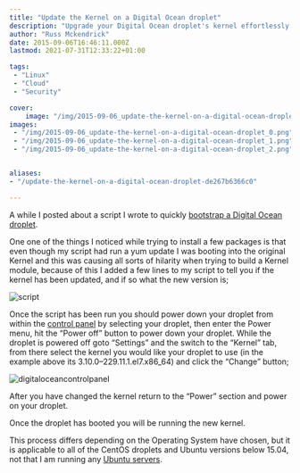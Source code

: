 ```yaml
---
title: "Update the Kernel on a Digital Ocean droplet"
description: "Upgrade your Digital Ocean droplet's kernel effortlessly. Discover the steps to ensure smooth kernel updates for enhanced security and performance."
author: "Russ Mckendrick"
date: 2015-09-06T16:46:11.000Z
lastmod: 2021-07-31T12:33:22+01:00

tags:
 - "Linux"
 - "Cloud"
 - "Security"

cover:
    image: "/img/2015-09-06_update-the-kernel-on-a-digital-ocean-droplet_0.png" 
images:
 - "/img/2015-09-06_update-the-kernel-on-a-digital-ocean-droplet_0.png"
 - "/img/2015-09-06_update-the-kernel-on-a-digital-ocean-droplet_1.png"
 - "/img/2015-09-06_update-the-kernel-on-a-digital-ocean-droplet_2.png"


aliases:
- "/update-the-kernel-on-a-digital-ocean-droplet-de267b6366c0"

---
```


A while I posted about a script I wrote to quickly [bootstrap a Digital Ocean droplet](/2015/06/28/digital-ocean-bootstrap/).

One one of the things I noticed while trying to install a few packages is that even though my script had run a yum update I was booting into the original Kernel and this was causing all sorts of hilarity when trying to build a Kernel module, because of this I added a few lines to my script to tell you if the kernel has been updated, and if so what the new version is;

![script](/img/2015-09-06_update-the-kernel-on-a-digital-ocean-droplet_1.png)

Once the script has been run you should power down your droplet from within the [control panel](https://cloud.digitalocean.com/) by selecting your droplet, then enter the Power menu, hit the “Power off” button to power down your droplet. While the droplet is powered off goto “Settings” and the switch to the “Kernel” tab, from there select the kernel you would like your droplet to use (in the example above its 3.10.0–229.11.1.el7.x86_64) and click the “Change” button;

![digitaloceancontrolpanel](/img/2015-09-06_update-the-kernel-on-a-digital-ocean-droplet_2.png)

After you have changed the kernel return to the “Power” section and power on your droplet.

Once the droplet has booted you will be running the new kernel.

This process differs depending on the Operating System have chosen, but it is applicable to all of the CentOS droplets and Ubuntu versions below 15.04, not that I am running any [Ubuntu servers](/2014/08/03/operating-system-snob/).

